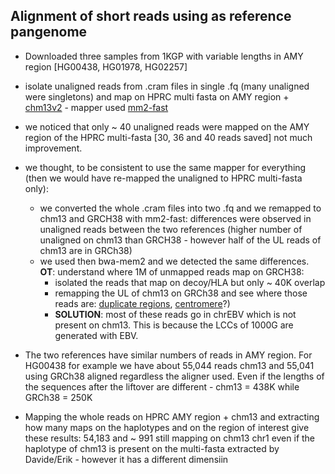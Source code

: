## Alignment of short reads using as reference pangenome

- Downloaded three samples from 1KGP with variable lengths in AMY region [HG00438, HG01978, HG02257]
- isolate unaligned reads from .cram files in single .fq (many unaligned were singletons) and map on HPRC multi fasta on AMY region + [chm13v2](https://github.com/marbl/CHM13) - mapper used [mm2-fast](https://github.com/bwa-mem2/mm2-fast)
- we noticed that only ~ 40 unaligned reads were mapped on the AMY region of the HPRC multi-fasta [30, 36 and 40 reads saved] not much improvement.
- we thought, to be consistent to use the same mapper for everything (then we would have re-mapped the unaligned to HPRC multi-fasta only):
    - we converted the whole .cram files into two .fq and we remapped to chm13 and GRCH38 with mm2-fast:  differences were observed in unaligned reads between the two references (higher number of unaligned on chm13 than GRCH38 - however half of the UL reads of chm13 are in GRCh38)
    - we used then bwa-mem2 and we detected the same differences. **OT**: understand where 1M of unmapped reads map on GRCH38:
        - isolated the reads that map on decoy/HLA but only ~ 40K overlap
        - remapping the UL of chm13 on GRCh38 and see where those reads are: [duplicate regions](https://genome.ucsc.edu/cgi-bin/hgTables?hgsid=1422896709_6Ewf7lC3evtdHGvjsKxZwHBgVEsG&clade=mammal&org=Human&db=hg38&hgta_group=rep&hgta_track=fixSeqLiftOverPsl&hgta_table=0&hgta_regionType=genome&position=chr2%3A32%2C915%2C973-32%2C917%2C142&hgta_outputType=primaryTable&hgta_outFileName=), [centromere](https://genome.ucsc.edu/cgi-bin/hgTables?hgsid=1422896709_6Ewf7lC3evtdHGvjsKxZwHBgVEsG&clade=mammal&org=Human&db=hg38&hgta_group=map&hgta_track=centromeres&hgta_table=0&hgta_regionType=genome&position=chr2%3A32%2C915%2C973-32%2C917%2C142&hgta_outputType=primaryTable&hgta_outFileName=)?)
        - **SOLUTION**: most of these reads go in chrEBV which is not present on chm13. This is because the LCCs of 1000G are generated with EBV.
- The two references have similar numbers of reads in AMY region. For HG00438 for example we have about 55,044 reads chm13 and 55,041 using GRCh38 aligned regardless the aligner used. Even if the lengths of the sequences after the liftover are different - chm13 = 438K while GRCh38 = 250K

- Mapping the whole reads on HPRC AMY region + chm13 and extracting how many maps on the haplotypes and on the region of interest give these results: 54,183 and ~ 991 still mapping on chm13 chr1 even if the haplotype of chm13 is present on the multi-fasta extracted by Davide/Erik - however it has a different dimensiin

